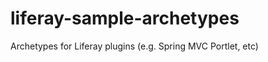 liferay-sample-archetypes
=========================

Archetypes for Liferay plugins (e.g. Spring MVC Portlet, etc)